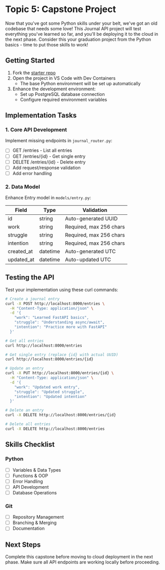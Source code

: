 # Topic 5: Capstone Project

Now that you've got some Python skills under your belt, we've got an old codebase that needs some love! This Journal API project will test everything you've learned so far, and you'll be deploying it to the cloud in the next phase. Consider this your graduation project from the Python basics - time to put those skills to work!

## Getting Started

1. Fork the [starter repo](https://github.com/learntocloud/journal-starter)
2. Open the project in VS Code with Dev Containers
   - The base Python environment will be set up automatically
3. Enhance the development environment:
   - Set up PostgreSQL database connection
   - Configure required environment variables

## Implementation Tasks

### 1. Core API Development

Implement missing endpoints in `journal_router.py`:

- [ ] GET /entries - List all entries
- [ ] GET /entries/{id} - Get single entry
- [ ] DELETE /entries/{id} - Delete entry
- [ ] Add request/response validation
- [ ] Add error handling

### 2. Data Model

Enhance Entry model in `models/entry.py`:

| Field       | Type      | Validation                   |
|-------------|-----------|------------------------------|
| id          | string    | Auto-generated UUID          |
| work        | string    | Required, max 256 chars      |
| struggle    | string    | Required, max 256 chars      |
| intention   | string    | Required, max 256 chars      |
| created_at  | datetime  | Auto-generated UTC           |
| updated_at  | datetime  | Auto-updated UTC             |

## Testing the API

Test your implementation using these curl commands:

```bash
# Create a journal entry
curl -X POST http://localhost:8000/entries \
  -H "Content-Type: application/json" \
  -d '{
    "work": "Learned FastAPI basics",
    "struggle": "Understanding async/await",
    "intention": "Practice more with FastAPI"
  }'

# Get all entries
curl http://localhost:8000/entries

# Get single entry (replace {id} with actual UUID)
curl http://localhost:8000/entries/{id}

# Update an entry
curl -X PUT http://localhost:8000/entries/{id} \
  -H "Content-Type: application/json" \
  -d '{
    "work": "Updated work entry",
    "struggle": "Updated struggle",
    "intention": "Updated intention"
  }'

# Delete an entry
curl -X DELETE http://localhost:8000/entries/{id}

# Delete all entries
curl -X DELETE http://localhost:8000/entries
```

## Skills Checklist

### Python

- [ ] Variables & Data Types
- [ ] Functions & OOP
- [ ] Error Handling
- [ ] API Development
- [ ] Database Operations

### Git

- [ ] Repository Management
- [ ] Branching & Merging
- [ ] Documentation

## Next Steps

Complete this capstone before moving to cloud deployment in the next phase. Make sure all API endpoints are working locally before proceeding.
